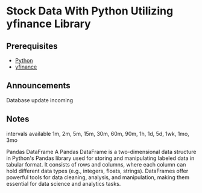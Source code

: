 # Stock Data With Python Utilizing yfinance Library

## Prerequisites
- [Python](https://www.python.org/downloads/)
- [yfinance](https://pypi.org/project/yfinance/)

## Announcements
Database update incoming

## Notes

intervals available
1m, 2m, 5m, 15m, 30m, 60m, 90m, 1h, 1d, 5d, 1wk, 1mo, 3mo

Pandas DataFrame
A Pandas DataFrame is a two-dimensional data structure in Python's Pandas library used for storing and manipulating labeled data in tabular format. It consists of rows and columns, where each column can hold different data types (e.g., integers, floats, strings). DataFrames offer powerful tools for data cleaning, analysis, and manipulation, making them essential for data science and analytics tasks.
